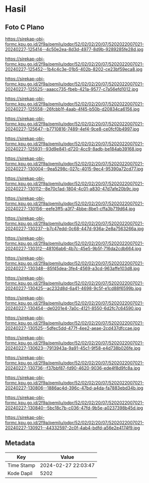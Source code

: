 # Hasil

## Foto C Plano

https://sirekap-obj-formc.kpu.go.id/2f9a/pemilu/pdpr/52/02/02/20/07/5202022007021-20240227-125414--4c50e2ea-8d3d-4977-8d9b-9289285fe28d.jpg

https://sirekap-obj-formc.kpu.go.id/2f9a/pemilu/pdpr/52/02/02/20/07/5202022007021-20240227-125452--1b4c4c3e-01b5-402b-8202-ce23bf59eca8.jpg

https://sirekap-obj-formc.kpu.go.id/2f9a/pemilu/pdpr/52/02/02/20/07/5202022007021-20240227-125525--aaacc735-fbeb-421a-9577-c7a56efd1012.jpg

https://sirekap-obj-formc.kpu.go.id/2f9a/pemilu/pdpr/52/02/02/20/07/5202022007021-20240227-125558--26fcbb1f-4aab-4f45-b50b-d20834ca6156.jpg

https://sirekap-obj-formc.kpu.go.id/2f9a/pemilu/pdpr/52/02/02/20/07/5202022007021-20240227-125647--b7710816-7489-4ef4-9ce8-ce0fcf0b4997.jpg

https://sirekap-obj-formc.kpu.go.id/2f9a/pemilu/pdpr/52/02/02/20/07/5202022007021-20240227-125931--93d9e841-d720-4cc9-8adb-be184ab39168.jpg

https://sirekap-obj-formc.kpu.go.id/2f9a/pemilu/pdpr/52/02/02/20/07/5202022007021-20240227-130004--9ea5298c-027c-4015-9ec4-95390a72cd77.jpg

https://sirekap-obj-formc.kpu.go.id/2f9a/pemilu/pdpr/52/02/02/20/07/5202022007021-20240227-130112--8e70c1ad-1804-4c01-a830-47d7afe20b9c.jpg

https://sirekap-obj-formc.kpu.go.id/2f9a/pemilu/pdpr/52/02/02/20/07/5202022007021-20240227-130156--eefe3ff5-a3f7-4bbe-8be1-cffa3b719d64.jpg

https://sirekap-obj-formc.kpu.go.id/2f9a/pemilu/pdpr/52/02/02/20/07/5202022007021-20240227-130237--b7c47edd-0c68-447d-936a-2e8a7563266a.jpg

https://sirekap-obj-formc.kpu.go.id/2f9a/pemilu/pdpr/52/02/02/20/07/5202022007021-20240227-130312--48106ab6-4b7c-45e5-9b5f-716da2cdb664.jpg

https://sirekap-obj-formc.kpu.go.id/2f9a/pemilu/pdpr/52/02/02/20/07/5202022007021-20240227-130348--85f45dea-3fe4-4569-a3cd-963affe103d8.jpg

https://sirekap-obj-formc.kpu.go.id/2f9a/pemilu/pdpr/52/02/02/20/07/5202022007021-20240227-130425--ac232d8d-6a41-4698-9c5f-e1cd88f6599b.jpg

https://sirekap-obj-formc.kpu.go.id/2f9a/pemilu/pdpr/52/02/02/20/07/5202022007021-20240227-130454--de0201e4-7a0c-4121-8550-6d2fc7c64590.jpg

https://sirekap-obj-formc.kpu.go.id/2f9a/pemilu/pdpr/52/02/02/20/07/5202022007021-20240227-130525--5dfec5dd-477f-4ee2-aeae-2cd437dfccae.jpg

https://sirekap-obj-formc.kpu.go.id/2f9a/pemilu/pdpr/52/02/02/20/07/5202022007021-20240227-130623--7913943a-9a91-45c1-9f58-e4d738b026fe.jpg

https://sirekap-obj-formc.kpu.go.id/2f9a/pemilu/pdpr/52/02/02/20/07/5202022007021-20240227-130736--f37bbf87-fd90-4620-9036-ede4f8d9fc8a.jpg

https://sirekap-obj-formc.kpu.go.id/2f9a/pemilu/pdpr/52/02/02/20/07/5202022007021-20240227-130806--1886ac4d-396c-47bd-a4da-fa7883ebd34b.jpg

https://sirekap-obj-formc.kpu.go.id/2f9a/pemilu/pdpr/52/02/02/20/07/5202022007021-20240227-130840--5bc18c7b-c036-47fd-9b5e-a0237398b45d.jpg

https://sirekap-obj-formc.kpu.go.id/2f9a/pemilu/pdpr/52/02/02/20/07/5202022007021-20240227-130921--44332597-2c0f-4ab4-bdfd-a56e2e4174f9.jpg


## Metadata

| Key        | Value               |
| ---------- | ------------------- |
| Time Stamp | 2024-02-27 22:03:47 |
| Kode Dapil | 5202                |



